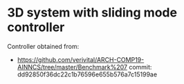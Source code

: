 # 3D system with sliding mode controller

Controller obtained from:
- https://github.com/verivital/ARCH-COMP19-AINNCS/tree/master/Benchmark%207 commit: dd92850f36dc22c1b76596e655b576a7c15199ae
